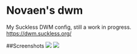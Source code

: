 # Novaen's dwm
My Suckless DWM config, still a work in progress. 
https://dwm.suckless.org/


##Screenshots
<img src="https://i.imgur.com/8RZOvG8.png">
<img src="https://i.imgur.com/vwcv4sN.png">
